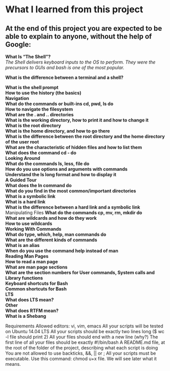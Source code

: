 # What I learned from this project  
At the end of this project you are expected to be able to explain to anyone, without the help of Google:  
---

**What Is “The Shell”?**  
*The Shell delivers keyboard inputs to the OS to perform. They were the precursors to GUIs and bash is one of the most popular.*  

**What is the difference between a terminal and a shell?**  

**What is the shell prompt**  
**How to use the history (the basics)**  
**Navigation**  
**What do the commands or built-ins cd, pwd, ls do**  
**How to navigate the filesystem**  
**What are the . and .. directories**  
**What is the working directory, how to print it and how to change it**  
**What is the root directory**  
**What is the home directory, and how to go there**  
**What is the difference between the root directory and the home directory of the user root**  
**What are the characteristic of hidden files and how to list them**  
**What does the command cd - do**  
**Looking Around**  
**What do the commands ls, less, file do**  
**How do you use options and arguments with commands**  
**Understand the ls long format and how to display it**  
**A Guided Tour**  
**What does the ln command do**  
**What do you find in the most common/important directories**  
**What is a symbolic link**  
**What is a hard link**  
**What is the difference between a hard link and a symbolic link**  
Manipulating Files
**What do the commands cp, mv, rm, mkdir do**  
**What are wildcards and how do they work**  
**How to use wildcards**  
**Working With Commands**  
**What do type, which, help, man commands do**  
**What are the different kinds of commands**  
**What is an alias**  
**When do you use the command help instead of man**  
**Reading Man Pages**  
**How to read a man page**  
**What are man page sections**  
**What are the section numbers for User commands, System calls and Library functions**  
**Keyboard shortcuts for Bash**  
**Common shortcuts for Bash**  
**LTS**  
**What does LTS mean?**  
**Other**  
**What does RTFM mean?**  
**What is a Shebang**  

Requirements
Allowed editors: vi, vim, emacs
All your scripts will be tested on Ubuntu 14.04 LTS
All your scripts should be exactly two lines long ($ wc -l file should print 2)
All your files should end with a new line (why?)
The first line of all your files should be exactly #!/bin/bash
A README.md file, at the root of the folder of the project, describing what each script is doing
You are not allowed to use backticks, &&, || or ;
All your scripts must be executable. Use this command: chmod u+x file. We will see later what it means.
